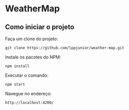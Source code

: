 # WeatherMap

## Como iniciar o projeto

Faça um clone do projeto:
```
git clone https://github.com/lppjunior/weather-map.git
```
Instale os pacotes do NPM:
```
npm install
```
Executar o comando:
```
npm start
```
Navegue no endereço:
```
http://localhost:4200/
```
